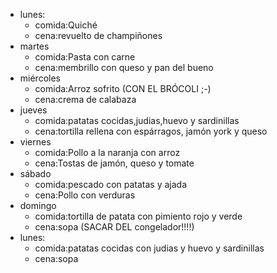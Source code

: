 - lunes:
  - comida:Quiché
  - cena:revuelto de champiñones
- martes
  - comida:Pasta con carne
  - cena:membrillo con queso y pan del bueno
- miércoles
  - comida:Arroz sofrito (CON EL BRÓCOLI ;-)
  - cena:crema de calabaza
- jueves
  - comida:patatas cocidas,judias,huevo y sardinillas
  - cena:tortilla rellena con espárragos, jamón york y queso
- viernes
  - comida:Pollo a la naranja con arroz
  - cena:Tostas de jamón, queso y tomate
- sábado
  - comida:pescado con patatas y ajada
  - cena:Pollo con verduras
- domingo
  - comida:tortilla de patata con pimiento rojo y verde
  - cena:sopa (SACAR DEL congelador!!!!)
- lunes:
  - comida:patatas cocidas con judias y huevo y sardinillas
  - cena:sopa